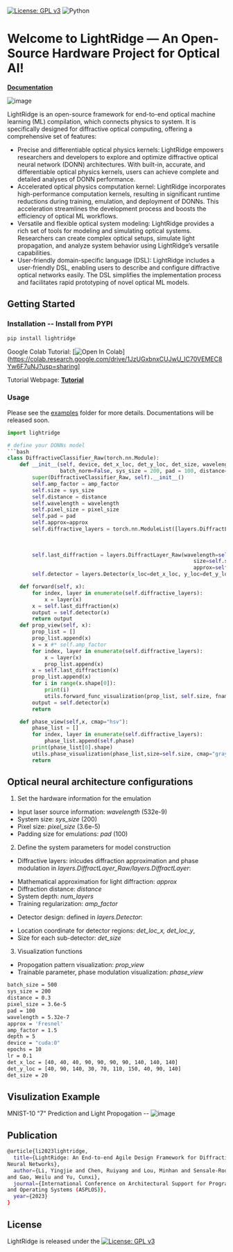 [![License: GPL 
v3](https://img.shields.io/badge/License-GPLv3-blue.svg)](https://www.gnu.org/licenses/gpl-3.0)
![Python](https://img.shields.io/badge/python-3670A0?style=for-the-badge&logo=python&logoColor=ffdd54)

# Welcome to LightRidge — An Open-Source Hardware Project for Optical AI!
[**Documentation**](https://lightridge.github.io/lightridge/index.html#) 

![image](https://lightridge.github.io/lightridge/_images/lightridge_flow.png)

LightRidge is an open-source framework for end-to-end optical machine learning (ML) 
compilation, which connects physics to system. It is specifically designed for 
diffractive optical computing, offering a comprehensive set of features:

- Precise and differentiable optical physics kernels: LightRidge empowers researchers 
and developers to explore and optimize diffractive optical neural network (DONN) 
architectures. With built-in, accurate, and differentiable optical physics kernels, 
users can achieve complete and detailed analyses of DONN performance.
- Accelerated optical physics computation kernel: LightRidge incorporates 
high-performance computation kernels, resulting in significant runtime reductions 
during training, emulation, and deployment of DONNs. This acceleration streamlines the 
development process and boosts the efficiency of optical ML workflows.
- Versatile and flexible optical system modeling: LightRidge provides a rich set of 
tools for modeling and simulating optical systems. Researchers can create complex 
optical setups, simulate light propagation, and analyze system behavior using 
LightRidge’s versatile capabilities.
- User-friendly domain-specific language (DSL): LightRidge includes a user-friendly 
DSL, enabling users to describe and configure diffractive optical networks easily. The 
DSL simplifies the implementation process and facilitates rapid prototyping of novel 
optical ML models.


## Getting Started

### Installation -- Install from PYPI

```bash
pip install lightridge
```
 

Google Colab Tutorial: [![Open In 
Colab](https://colab.research.google.com/assets/colab-badge.svg)](https://colab.research.google.com/drive/1JzUGxbnxCUJwU_IC70VEMEC8Yw6F7uNJ?usp=sharing]

Tutorial Webpage: 
[**Tutorial**](https://lightridge.github.io/lightridge/lightridge_tutorial_ASPLOS24_AE.html)


### Usage
Please see the [examples](examples/) folder for more details. Documentations will be 
released soon.
```python
import lightridge

# define your DONNs model
```bash
class DiffractiveClassifier_Raw(torch.nn.Module):
    def __init__(self, device, det_x_loc, det_y_loc, det_size, wavelength=5.32e-7, pixel_size=0.000036,
                 batch_norm=False, sys_size = 200, pad = 100, distance=0.1, num_layers=2, amp_factor=6, approx="Fresnel3"):
        super(DiffractiveClassifier_Raw, self).__init__()
        self.amp_factor = amp_factor
        self.size = sys_size
        self.distance = distance
        self.wavelength = wavelength
        self.pixel_size = pixel_size
        self.pad = pad
        self.approx=approx
        self.diffractive_layers = torch.nn.ModuleList([layers.DiffractLayer_Raw(wavelength=self.wavelength, pixel_size=self.pixel_size,
                                                                                    size=self.size, pad = self.pad, distance=self.distance,
                                                                                    amplitude_factor = amp_factor, approx=self.approx,
                                                                                    phase_mod=True) for _ in range(num_layers)])
        self.last_diffraction = layers.DiffractLayer_Raw(wavelength=self.wavelength, pixel_size=self.pixel_size,
                                                            size=self.size, pad = self.pad, distance=self.distance,
                                                            approx=self.approx, phase_mod=False)
        self.detector = layers.Detector(x_loc=det_x_loc, y_loc=det_y_loc, det_size=det_size, size=self.size)

    def forward(self, x):
        for index, layer in enumerate(self.diffractive_layers):
            x = layer(x)
        x = self.last_diffraction(x)
        output = self.detector(x)
        return output
    def prop_view(self, x):
        prop_list = []
        prop_list.append(x)
        x = x #* self.amp_factor
        for index, layer in enumerate(self.diffractive_layers):
            x = layer(x)
            prop_list.append(x)
        x = self.last_diffraction(x)
        prop_list.append(x)
        for i in range(x.shape[0]):
            print(i)
            utils.forward_func_visualization(prop_list, self.size, fname="mnist_%s.pdf" % i, idx=i, intensity_plot=False)
        output = self.detector(x)
        return

    def phase_view(self,x, cmap="hsv"):
        phase_list = []
        for index, layer in enumerate(self.diffractive_layers):
            phase_list.append(self.phase)
        print(phase_list[0].shape)
        utils.phase_visualization(phase_list,size=self.size, cmap="gray", fname="prop_view_reflection.pdf")
        return
```


## Optical neural architecture configurations

1. Set the hardware information for the emulation

*   Input laser source information: *wavelength* (532e-9)
*   System size: *sys_size* (200)
*   Pixel size: *pixel_size* (3.6e-5)
*   Padding size for emulations: *pad* (100)

2.   Define the system parameters for model construction

*   Diffractive layers: inlcudes diffraction approximation and phase modulation in 
*layers.DiffractLayer_Raw/layers.DiffractLayer*:
  - Mathematical approximation for light diffraction: *approx*
  - Diffraction distance: *distance*
  - System depth: *num_layers*
  - Training regularization: *amp_factor*


*   Detector design: defined in *layers.Detector*:
  - Location coordinate for detector regions: *det_loc_x,
det_loc_y*,
  - Size for each sub-detector: *det_size*





3.   Visualization functions
*    Propogation pattern visualization: *prop_view*
*    Trainable parameter, phase modulation visualization: *phase_view*

```bash
batch_size = 500
sys_size = 200
distance = 0.3
pixel_size = 3.6e-5
pad = 100
wavelength = 5.32e-7
approx = 'Fresnel'
amp_factor = 1.5
depth = 5
device = "cuda:0"
epochs = 10
lr = 0.1
det_x_loc = [40, 40, 40, 90, 90, 90, 90, 140, 140, 140]
det_y_loc = [40, 90, 140, 30, 70, 110, 150, 40, 90, 140]
det_size = 20
```

## Visulization Example

MNIST-10 "7" Prediction and Light Propogation --
![image](https://lightridge.github.io/lightridge/_images/lightridge_tutorial_ASPLOS24_21_1.png)


## Publication
```bash
@article{li2023lightridge,
  title={LightRidge: An End-to-end Agile Design Framework for Diffractive Optical 
Neural Networks},
  author={Li, Yingjie and Chen, Ruiyang and Lou, Minhan and Sensale-Rodriguez, Berardi 
and Gao, Weilu and Yu, Cunxi},
  journal={International Conference on Architectural Support for Programming Languages 
and Operating Systems (ASPLOS)},
  year={2023}
}
```

## License
LightRidge is released under the [![License: GPL 
v3](https://img.shields.io/badge/License-GPLv3-blue.svg)](https://www.gnu.org/licenses/gpl-3.0)
